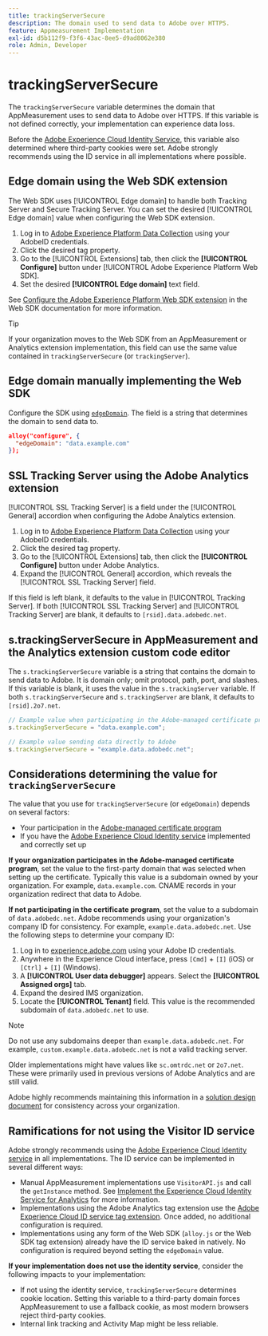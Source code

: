 ```yaml
---
title: trackingServerSecure
description: The domain used to send data to Adobe over HTTPS.
feature: Appmeasurement Implementation
exl-id: d5b112f9-f3f6-43ac-8ee5-d9ad8062e380
role: Admin, Developer
---
```

# trackingServerSecure

The `trackingServerSecure` variable determines the domain that AppMeasurement uses to send data to Adobe over HTTPS. If this variable is not defined correctly, your implementation can experience data loss.

Before the [Adobe Experience Cloud Identity Service](https://experienceleague.adobe.com/en/docs/id-service/using/home), this variable also determined where third-party cookies were set. Adobe strongly recommends using the ID service in all implementations where possible.

## Edge domain using the Web SDK extension

The Web SDK uses [!UICONTROL Edge domain] to handle both Tracking Server and Secure Tracking Server. You can set the desired [!UICONTROL Edge domain] value when configuring the Web SDK extension.

1. Log in to [Adobe Experience Platform Data Collection](https://experience.adobe.com/data-collection) using your AdobeID credentials.
1. Click the desired tag property.
1. Go to the [!UICONTROL Extensions] tab, then click the **[!UICONTROL Configure]** button under [!UICONTROL Adobe Experience Platform Web SDK].
1. Set the desired **[!UICONTROL Edge domain]** text field.

See [Configure the Adobe Experience Platform Web SDK extension](https://experienceleague.adobe.com/docs/experience-platform/edge/extension/web-sdk-extension-configuration.html) in the Web SDK documentation for more information.

>[!TIP]
>
>If your organization moves to the Web SDK from an AppMeasurement or Analytics extension implementation, this field can use the same value contained in `trackingServerSecure` (or `trackingServer`).

## Edge domain manually implementing the Web SDK

Configure the SDK using [`edgeDomain`](https://experienceleague.adobe.com/docs/experience-platform/edge/fundamentals/configuring-the-sdk.html). The field is a string that determines the domain to send data to.

```json
alloy("configure", {
  "edgeDomain": "data.example.com"
});
```

## SSL Tracking Server using the Adobe Analytics extension

[!UICONTROL SSL Tracking Server] is a field under the [!UICONTROL General] accordion when configuring the Adobe Analytics extension.

1. Log in to [Adobe Experience Platform Data Collection](https://experience.adobe.com/data-collection) using your AdobeID credentials.
2. Click the desired tag property.
3. Go to the [!UICONTROL Extensions] tab, then click the **[!UICONTROL Configure]** button under Adobe Analytics.
4. Expand the [!UICONTROL General] accordion, which reveals the [!UICONTROL SSL Tracking Server] field.

If this field is left blank, it defaults to the value in [!UICONTROL Tracking Server]. If both [!UICONTROL SSL Tracking Server] and [!UICONTROL Tracking Server] are blank, it defaults to `[rsid].data.adobedc.net`.

## s.trackingServerSecure in AppMeasurement and the Analytics extension custom code editor

The `s.trackingServerSecure` variable is a string that contains the domain to send data to Adobe. It is domain only; omit protocol, path, port, and slashes. If this variable is blank, it uses the value in the `s.trackingServer` variable. If both `s.trackingServerSecure` and `s.trackingServer` are blank, it defaults to `[rsid].2o7.net`.

```js
// Example value when participating in the Adobe-managed certificate program
s.trackingServerSecure = "data.example.com";

// Example value sending data directly to Adobe
s.trackingServerSecure = "example.data.adobedc.net";
```

## Considerations determining the value for `trackingServerSecure`

The value that you use for `trackingServerSecure` (or `edgeDomain`) depends on several factors:

* Your participation in the [Adobe-managed certificate program](https://experienceleague.adobe.com/en/docs/core-services/interface/data-collection/adobe-managed-cert)
* If you have the [Adobe Experience Cloud Identity service](https://experienceleague.adobe.com/en/docs/id-service/using/home) implemented and correctly set up

**If your organization participates in the Adobe-managed certificate program**, set the value to the first-party domain that was selected when setting up the certificate. Typically this value is a subdomain owned by your organization. For example, `data.example.com`. CNAME records in your organization redirect that data to Adobe.

**If not participating in the certificate program**, set the value to a subdomain of `data.adobedc.net`. Adobe recommends using your organization's company ID for consistency. For example, `example.data.adobedc.net`. Use the following steps to determine your company ID:
  
1. Log in to [experience.adobe.com](https://experience.adobe.com) using your Adobe ID credentials.
1. Anywhere in the Experience Cloud interface, press `[Cmd]` + `[I]` (iOS) or `[Ctrl]` + `[I]` (Windows).
1. A **[!UICONTROL User data debugger]** appears. Select the **[!UICONTROL Assigned orgs]** tab.
1. Expand the desired IMS organization.
1. Locate the **[!UICONTROL Tenant]** field. This value is the recommended subdomain of `data.adobedc.net` to use.

>[!NOTE]
>
>Do not use any subdomains deeper than `example.data.adobedc.net`. For example, `custom.example.data.adobedc.net` is not a valid tracking server.

Older implementations might have values like `sc.omtrdc.net` or `2o7.net`. These were primarily used in previous versions of Adobe Analytics and are still valid.

Adobe highly recommends maintaining this information in a [solution design document](../../prepare/solution-design.md) for consistency across your organization.

## Ramifications for not using the Visitor ID service

Adobe strongly recommends using the [Adobe Experience Cloud Identity service](https://experienceleague.adobe.com/en/docs/id-service/using/home) in all implementations. The ID service can be implemented in several different ways:

* Manual AppMeasurement implementations use `VisitorAPI.js` and call the `getInstance` method. See [Implement the Experience Cloud Identity Service for Analytics](https://experienceleague.adobe.com/en/docs/id-service/using/implementation/setup-analytics) for more information.
* Implementations using the Adobe Analytics tag extension use the [Adobe Experience Cloud ID service tag extension](https://experienceleague.adobe.com/en/docs/experience-platform/tags/extensions/client/id-service/overview). Once added, no additional configuration is required.
* Implementations using any form of the Web SDK (`alloy.js` or the Web SDK tag extension) already have the ID service baked in natively. No configuration is required beyond setting the `edgeDomain` value.

**If your implementation does not use the identity service**, consider the following impacts to your implementation:

* If not using the identity service, `trackingServerSecure` determines cookie location. Setting this variable to a third-party domain forces AppMeasurement to use a fallback cookie, as most modern browsers reject third-party cookies.
* Internal link tracking and Activity Map might be less reliable.
